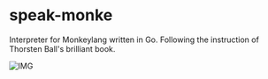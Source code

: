 # speak-monke

Interpreter for Monkeylang written in Go. Following the instruction of Thorsten Ball's brilliant book.

![IMG](https://c.tenor.com/8K9GCkUfzGAAAAAC/tenor.gif)
